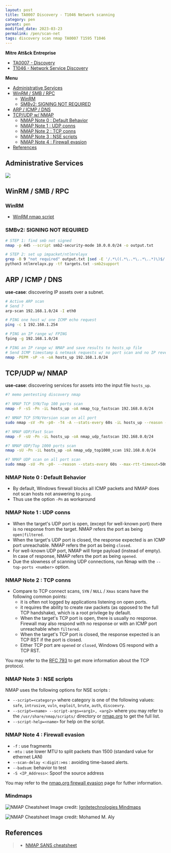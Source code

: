 ```yaml
---
layout: post
title: TA0007 Discovery - T1046 Network scanning
category: pen
parent: pen
modified_date: 2023-03-23
permalink: /pen/scan-net
tags: discovery scan nmap TA0007 T1595 T1046
---
```


**Mitre Att&ck Entreprise**

* [TA0007 - Discovery](https://attack.mitre.org/tactics/TA0007/)
* [T1046  - Network Service Discovery](https://attack.mitre.org/techniques/T1046/)

**Menu**
<!-- vscode-markdown-toc -->
* [Administrative Services](#AdministrativeServices)
* [WinRM / SMB / RPC](#WinRMSMBRPC)
	* [WinRM](#WinRM)
	* [SMBv2: SIGNING NOT REQUIRED](#SMBv2:SIGNINGNOTREQUIRED)
* [ARP / ICMP / DNS](#ARPICMPDNS)
* [TCP/UDP w/ NMAP](#TCPUDPwNMAP)
	* [NMAP Note 0 : Default Behavior](#NMAPNote0:DefaultBehavior)
	* [NMAP Note 1 : UDP conns](#NMAPNote1:UDPconns)
	* [NMAP Note 2 : TCP conns](#NMAPNote2:TCPconns)
	* [NMAP Note 3 : NSE scripts](#NMAPNote3:NSEscripts)
	* [NMAP Note 4 : Firewall evasion](#NMAPNote4:Firewallevasion)
* [References](#References)

<!-- vscode-markdown-toc-config
	numbering=false
	autoSave=true
	/vscode-markdown-toc-config -->
<!-- /vscode-markdown-toc -->

## <a name='AdministrativeServices'></a>Administrative Services

![](/assets/images/pen-ta0007-discov-t1046-scan-net-svc.png)

## <a name='WinRMSMBRPC'></a>WinRM / SMB / RPC

### <a name='WinRM'></a>WinRM

- [WinRM nmap script](https://github.com/RicterZ/My-NSE-Scripts/blob/master/scripts/winrm.nse)

### <a name='SMBv2:SIGNINGNOTREQUIRED'></a>SMBv2: SIGNING NOT REQUIRED
```sh
# STEP 1: find smb not signed
nmap -p 445 --script smb2-security-mode 10.0.0.0/24 -o output.txt

# STEP 2: set up impacket/ntlmrelayx
grep -B 9 "not required" output.txt |sed -E '/.*\((.*\..*\..*\..*)\)$/!d' |sed -E 's/.*\((.*\..*\..*\..*)\)$/\1/' > targets.txt
python3 ntlmrelayx.py -tf targets.txt -smb2support
```

## <a name='ARPICMPDNS'></a>ARP / ICMP / DNS

**use-case**: discovering IP assets over a subnet.
```sh
# Active ARP scan
# Send ?
arp-scan 192.168.1.0/24 -I eth0

# PING one host w/ one ICMP echo request
ping -c 1 192.168.1.254    

# PING an IP range w/ FPING
fping -g 192.168.1.0/24

# PING an IP range w/ NMAP and save results to hosts_up file
# Send ICMP timestamp & netmask requests w/ no port scan and no IP reverse lookup 
nmap -PEPM -sP -n -oA hosts_up 192.168.1.0/24 
```

## <a name='TCPUDPwNMAP'></a>TCP/UDP w/ NMAP 

**use-case**: discovering services for assets into the input file ```hosts_up```.
```sh
#? memo pentesting discovery nmap

#? NMAP TCP SYN/Top 100 ports scan
nmap -F -sS -Pn -iL hosts_up -oA nmap_tcp_fastscan 192.168.0.0/24

#? NMAP TCP SYN/Version scan on all port
sudo nmap -sV -Pn -p0- -T4 -A --stats-every 60s -iL hosts_up --reason -oA nmap_tcp_fullscan 192.168.0.0/24

#? NMAP UDP/Fast Scan
nmap -F -sU -Pn -iL hosts_up -oA nmap_udp_fastscan 192.168.0.0/24

#? NMAP UDP/Top 1000 ports scan
nmap -sU -Pn -iL hosts_up -oA nmap_udp_top1000_scan 192.168.0.0/24

#? NMAP UDP scan on all port scan
sudo nmap -sU -Pn -p0- --reason --stats-every 60s --max-rtt-timeout=50ms --max-retries=1 -iL hosts_up -oA nmap_udp_fullscan 192.168.0.0/24
```

### <a name='NMAPNote0:DefaultBehavior'></a>NMAP Note 0 : Default Behavior 

* By default, Windows firewall blocks all ICMP packets and NMAP does not scan hosts not answering to ```ping```.
* Thus use the option ```-Pn``` as workaround

### <a name='NMAPNote1:UDPconns'></a>NMAP Note 1 : UDP conns

* When the target's UDP port is open, (except for well-known port) there is no response from the target. NMAP refers the port as being ```open|filtered```.
* When the target's UDP port is closed, the response expected is an ICMP port unreachable. NMAP refers the port as being ```closed```.
* For well-known UDP port, NMAP will forge payload (instead of empty). In case of response, NMAP refers the port as being ```opened```.
* Due the slowness of scanning UDP connections, run Nmap with the ```--top-ports <number>``` option.

### <a name='NMAPNote2:TCPconns'></a>NMAP Note 2 : TCP conns

* Compare to TCP connect scans, ```SYN``` / ```NULL``` / ```Xmas``` scans have the following common points:
  * it is often not logged by applications listening on open ports.
  * it requires the ability to create raw packets (as opposed to the full TCP handshake), which is a root privilege by default. 
  * When the target's TCP port is open, there is usually no response. Firewall may also respond with no response or with an ICMP port unreachable when ```filtered```.
  * When the target's TCP port is closed, the response expected is an TCP RST if the port is closed.
  * Either TCP port are ```opened``` or ```closed```, Windows OS respond with a TCP RST. 

You may refer to the [RFC 793](https://tools.ietf.org/html/rfc793) to get more information about the TCP protocol.

### <a name='NMAPNote3:NSEscripts'></a>NMAP Note 3 : NSE scripts

NMAP uses the following options for NSE scripts :
* ```--script=<category>``` where category is one of the following values: ```safe```, ```intrusive```, ```vuln```, ```exploit```, ```brute```, ```auth```, ```discoevry```.
* ```--script=<name> --script-args=<arg1>, <arg2>``` where you may refer to the ```/usr/share/nmap/scripts/``` directory or [nmap.org](https://nmap.org/nsedoc/) to get the full list.
* ```--script-help=<name>``` for help on the script.


### <a name='NMAPNote4:Firewallevasion'></a>NMAP Note 4 : Firewall evasion

* ```-f``` : use fragments
* ```-mtu``` : use lower MTU to split packets than 1500 (standard value for ethernet LAN)
* ```--scan-delay <:digit:>ms``` : avoiding time-based alerts.
* ```--badsum```: behavior to test
* ```-S <IP_Address>```: Spoof the source address 

You may refer to the [nmap.org firewall evasion](https://nmap.org/book/man-bypass-firewalls-ids.html) page for futher information.

### <a name='References'></a>Mindmaps

![NMAP Cheatsheet](/assets/images/pen-ta0007-discov-t1046-scan-net-svc-nmap.png)
Image credit: [Ignitetechnologies Mindmaps](https://github.com/Ignitetechnologies/Mindmap)

![NMAP Cheatsheet](/assets/images/pen-discov-nmap-cheatsheet.jpg)
Image credit: Mohamed M. Aly

## <a name='References'></a>References

> * [NMAP SANS cheatsheet](https://jmvwork.xyz/docs/purple/TA0007/discovery_network_nmap_cheatsheet_sans.pdf)
